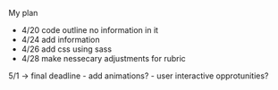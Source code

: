 My plan

- 4/20 code outline no information in it
- 4/24 add information
- 4/26 add css using sass
- 4/28 make nessecary adjustments for rubric

5/1 -> final deadline
    - add animations?
    - user interactive opprotunities?